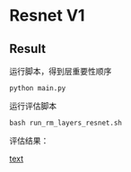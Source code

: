 # Resnet V1

## Result

运行脚本，得到层重要性顺序

```
python main.py
```

运行评估脚本

```
bash run_rm_layers_resnet.sh
```

评估结果：

[text](llama3.1_8b_resnet.log)